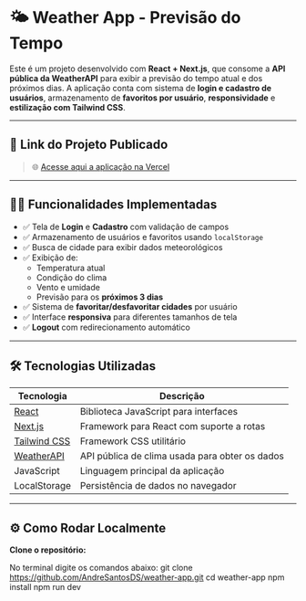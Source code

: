 # 🌤️ Weather App - Previsão do Tempo

Este é um projeto desenvolvido com **React + Next.js**, que consome a **API pública da WeatherAPI** para exibir a previsão do tempo atual e dos próximos dias. A aplicação conta com sistema de **login e cadastro de usuários**, armazenamento de **favoritos por usuário**, **responsividade** e **estilização com Tailwind CSS**.

---

## 🔗 Link do Projeto Publicado

> 🌐 [Acesse aqui a aplicação na Vercel](https://weather-app-omega-six-61.vercel.app/login)

---

## 🧑‍💻 Funcionalidades Implementadas

- ✅ Tela de **Login** e **Cadastro** com validação de campos
- ✅ Armazenamento de usuários e favoritos usando `localStorage`
- ✅ Busca de cidade para exibir dados meteorológicos
- ✅ Exibição de:
  - Temperatura atual
  - Condição do clima
  - Vento e umidade
  - Previsão para os **próximos 3 dias**
- ✅ Sistema de **favoritar/desfavoritar cidades** por usuário
- ✅ Interface **responsiva** para diferentes tamanhos de tela
- ✅ **Logout** com redirecionamento automático

---

## 🛠️ Tecnologias Utilizadas

| Tecnologia                                | Descrição                                      |
| ----------------------------------------- | ---------------------------------------------- |
| [React](https://reactjs.org/)             | Biblioteca JavaScript para interfaces          |
| [Next.js](https://nextjs.org/)            | Framework para React com suporte a rotas       |
| [Tailwind CSS](https://tailwindcss.com/)  | Framework CSS utilitário                       |
| [WeatherAPI](https://www.weatherapi.com/) | API pública de clima usada para obter os dados |
| JavaScript                                | Linguagem principal da aplicação               |
| LocalStorage                              | Persistência de dados no navegador             |

---

## ⚙️ Como Rodar Localmente

**Clone o repositório:**

No terminal digite os comandos abaixo:
git clone https://github.com/AndreSantosDS/weather-app.git
cd weather-app
npm install
npm run dev
